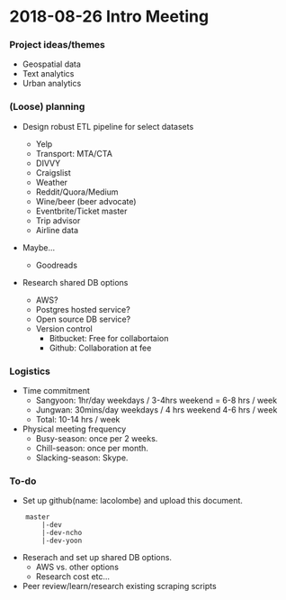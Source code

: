 # 2018-08-26 Intro Meeting
### Project ideas/themes
* Geospatial data
* Text analytics
* Urban analytics

### (Loose) planning
* Design robust ETL pipeline for select datasets
    - Yelp
    - Transport: MTA/CTA
    - DIVVY
    - Craigslist
    - Weather
    - Reddit/Quora/Medium
    - Wine/beer (beer advocate)
    - Eventbrite/Ticket master
    - Trip advisor
    - Airline data

* Maybe...
    - Goodreads

* Research shared DB options
    - AWS?
    - Postgres hosted service?
    - Open source DB service?
    - Version control
        * Bitbucket: Free for collabortaion
        * Github: Collaboration at fee

### Logistics
* Time commitment
    - Sangyoon: 1hr/day weekdays / 3-4hrs weekend = 6-8 hrs / week
    - Jungwan: 30mins/day weekdays / 4 hrs weekend 4-6 hrs / week
    - Total: 10-14 hrs / week
* Physical meeting frequency
    - Busy-season: once per 2 weeks.
    - Chill-season: once per month.
    - Slacking-season: Skype.

### To-do
* Set up github(name: lacolombe) and upload this document.
```{project/repo-structure}
    master
        |-dev
        |-dev-ncho
        |-dev-yoon
```
* Reserach and set up shared DB options.
    - AWS vs. other options
    - Research cost etc...
* Peer review/learn/research existing scraping scripts

